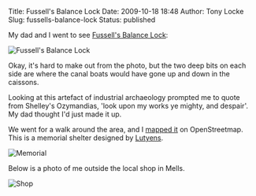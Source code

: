 Title: Fussell's Balance Lock
Date: 2009-10-18 18:48
Author: Tony Locke
Slug: fussells-balance-lock
Status: published

My dad and I went to see [Fussell's Balance Lock](http://en.wikipedia.org/wiki/Dorset_and_Somerset_Canal#Construction):  

![Fussell's Balance Lock]({static}/images/2009/2009-10-18_13_28_41.jpg)  

Okay, it's hard to make out from the photo, but the two deep bits on each side are where the canal boats would have gone up and down in the caissons.  
  
Looking at this artefact of industrial archaeology prompted me to quote from Shelley's Ozymandias, 'look upon my works ye mighty, and despair'. My dad thought I'd just made it up.  
  
We went for a walk around the area, and I [mapped it](http://www.openstreetmap.org/?lat=51.25369&lon=-2.38137&zoom=16) on OpenStreetmap. This is a memorial shelter designed by [Lutyens](http://en.wikipedia.org/wiki/Edwin_Lutyens).  

![Memorial]({static}/images/2009/2009-10-18_12_27_04.jpg)  
  
Below is a photo of me outside the local shop in Mells.  

![Shop]({static}/images/2009/2009-10-18_12_28_41.jpg)
